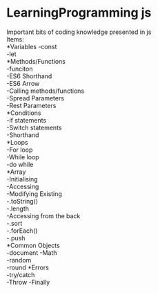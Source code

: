 # LearningProgramming js
 Important bits of coding knowledge presented in js  
 Items:  
   *Variables
      -const  
      -let  
   *Methods/Functions  
      -funciton  
      -ES6 Shorthand  
      -ES6 Arrow  
      -Calling methods/functions  
      -Spread Parameters  
      -Rest Parameters  
   *Conditions  
      -if statements  
      -Switch statements  
      -Shorthand  
   *Loops  
      -For loop  
      -While loop  
      -do while  
   *Array  
      -Initialising  
      -Accessing  
      -Modifying Existing  
      -.toString()  
      -.length  
      -Accessing from the back  
      -.sort  
      -.forEach()  
      -.push  
   *Common Objects  
      -document
      -Math  
         -random  
         -round
   *Errors  
      -try/catch  
      -Throw
      -Finally